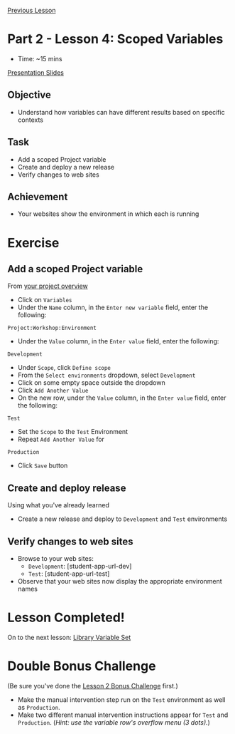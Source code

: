 [Previous Lesson](part-2-lesson-3.md)

# Part 2 - Lesson 4: Scoped Variables
- Time: ~15 mins

[Presentation Slides](https://docs.google.com/presentation/d/1RE1cpKfioSquK9h-HH6jxqrbRpw4WQff4TxOJTCD2ww/edit#slide=id.g1181244db34_0_195)

## Objective
- Understand how variables can have different results based on specific contexts

## Task
- Add a scoped Project variable
- Create and deploy a new release
- Verify changes to web sites

## Achievement
- Your websites show the environment in which each is running

# Exercise

## Add a scoped Project variable

From [your project overview](https://octopus-training.octopus.app/app#/[space-id]/projects/workshop-application/deployments)
- Click on `Variables`
- Under the `Name` column, in the `Enter new variable` field, enter the following:
```
Project:Workshop:Environment
```
- Under the `Value` column, in the `Enter value` field, enter the following: 
```
Development
```
- Under `Scope`, click `Define scope`
- From the `Select environments` dropdown, select `Development`
- Click on some empty space outside the dropdown
- Click `Add Another Value`
- On the new row, under the `Value` column, in the `Enter value` field, enter the following: 

```
Test
```
- Set the `Scope` to the `Test` Environment
- Repeat `Add Another Value` for
```
Production
```
- Click `Save` button

## Create and deploy release
Using what you've already learned
- Create a new release and deploy to `Development` and `Test` environments

## Verify changes to web sites

- Browse to your web sites:
  - `Development`: [student-app-url-dev]
  - `Test`: [student-app-url-test]
- Observe that your web sites now display the appropriate environment names

# Lesson Completed!
On to the next lesson: [Library Variable Set](part-2-lesson-5.md)

# Double Bonus Challenge
(Be sure you've done the [Lesson 2 Bonus Challenge](part-2-lesson-2.md#bonus-challenge) first.)

- Make the manual intervention step run on the `Test` environment as well as `Production`.
- Make two different manual intervention instructions appear for `Test` and `Production`. (*Hint: use the variable row's overflow menu (3 dots).*)